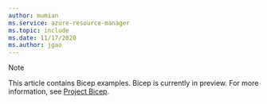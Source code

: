 ```yaml
---
author: mumian
ms.service: azure-resource-manager
ms.topic: include
ms.date: 11/17/2020
ms.author: jgao
---
```


> [!NOTE]
> This article contains Bicep examples.  Bicep is currently in preview.  For more information, see [Project Bicep](https://github.com/azure/bicep).
